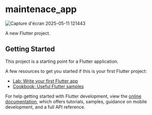 # maintenace_app
![Capture d'écran 2025-05-11 121443](https://github.com/user-attachments/assets/059ab741-564b-40de-834f-31dc421e4833)




A new Flutter project.

## Getting Started

This project is a starting point for a Flutter application.

A few resources to get you started if this is your first Flutter project:

- [Lab: Write your first Flutter app](https://docs.flutter.dev/get-started/codelab)
- [Cookbook: Useful Flutter samples](https://docs.flutter.dev/cookbook)

For help getting started with Flutter development, view the
[online documentation](https://docs.flutter.dev/), which offers tutorials,
samples, guidance on mobile development, and a full API reference.
